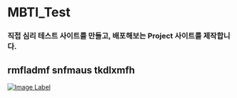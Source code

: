 # MBTI_Test

### 직접 심리 테스트 사이트를 만들고, 배포해보는 Project 사이트를 제작합니다.
## rmfladmf snfmaus tkdlxmfh 

[![Image Label](https://cch230.github.io/Churani_portfolio/images/22.PNG)](http://www.wowflee.com/) 
